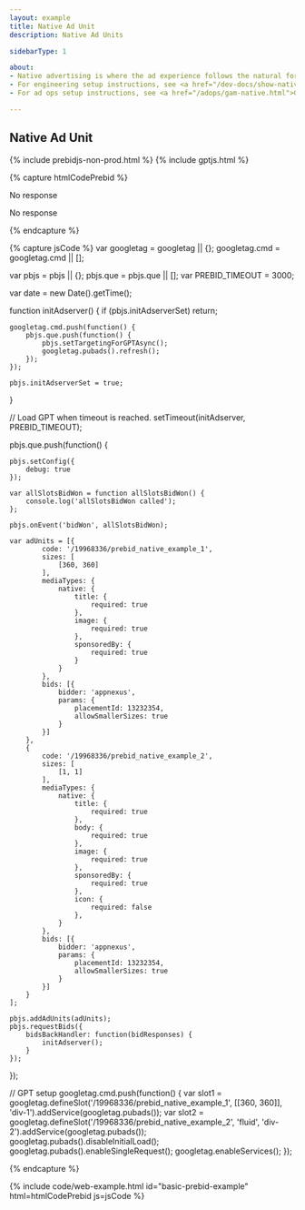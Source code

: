```yaml
---
layout: example
title: Native Ad Unit
description: Native Ad Units

sidebarType: 1

about:
- Native advertising is where the ad experience follows the natural form and function of the user experience in which it is placed.
- For engineering setup instructions, see <a href="/dev-docs/show-native-ads.html">Show Native Ads</a>
- For ad ops setup instructions, see <a href="/adops/gam-native.html">GAM Step by Step - Native Creatives</a>

---
```


## Native Ad Unit

{% include prebidjs-non-prod.html %}
{% include gptjs.html %}

{% capture htmlCodePrebid %}<div id='div-1'>
<p>No response</p>
<script type='text/javascript'>
    googletag.cmd.push(function() {
        googletag.display('div-1');
    });

</script>
</div>

<div id='div-2'>
<p>No response</p>
<script type='text/javascript'>
    googletag.cmd.push(function() {
        googletag.display('div-2');
    });

</script>
</div>
{% endcapture %}

{% capture jsCode %} var googletag = googletag || {};
googletag.cmd = googletag.cmd || [];

var pbjs = pbjs || {};
pbjs.que = pbjs.que || [];
var PREBID_TIMEOUT = 3000;

var date = new Date().getTime();

function initAdserver() {
    if (pbjs.initAdserverSet) return;

    googletag.cmd.push(function() {
        pbjs.que.push(function() {
            pbjs.setTargetingForGPTAsync();
            googletag.pubads().refresh();
        });
    });

    pbjs.initAdserverSet = true;
}

// Load GPT when timeout is reached.
setTimeout(initAdserver, PREBID_TIMEOUT);

pbjs.que.push(function() {

    pbjs.setConfig({
        debug: true
    });

    var allSlotsBidWon = function allSlotsBidWon() {
        console.log('allSlotsBidWon called');
    };

    pbjs.onEvent('bidWon', allSlotsBidWon);

    var adUnits = [{
            code: '/19968336/prebid_native_example_1',
            sizes: [
                [360, 360]
            ],
            mediaTypes: {
                native: {
                    title: {
                        required: true
                    },
                    image: {
                        required: true
                    },
                    sponsoredBy: {
                        required: true
                    }
                }
            },
            bids: [{
                bidder: 'appnexus',
                params: {
                    placementId: 13232354,
                    allowSmallerSizes: true
                }
            }]
        },
        {
            code: '/19968336/prebid_native_example_2',
            sizes: [
                [1, 1]
            ],
            mediaTypes: {
                native: {
                    title: {
                        required: true
                    },
                    body: {
                        required: true
                    },
                    image: {
                        required: true
                    },
                    sponsoredBy: {
                        required: true
                    },
                    icon: {
                        required: false
                    },
                }
            },
            bids: [{
                bidder: 'appnexus',
                params: {
                    placementId: 13232354,
                    allowSmallerSizes: true
                }
            }]
        }
    ];

    pbjs.addAdUnits(adUnits);
    pbjs.requestBids({
        bidsBackHandler: function(bidResponses) {
            initAdserver();
        }
    });
});

// GPT setup
googletag.cmd.push(function() {
    var slot1 = googletag.defineSlot('/19968336/prebid_native_example_1', [[360, 360]], 'div-1').addService(googletag.pubads());
    var slot2 = googletag.defineSlot('/19968336/prebid_native_example_2', 'fluid', 'div-2').addService(googletag.pubads());
    googletag.pubads().disableInitialLoad();
    googletag.pubads().enableSingleRequest();
    googletag.enableServices();
});

{% endcapture %}

{% include code/web-example.html id="basic-prebid-example" html=htmlCodePrebid js=jsCode %}
